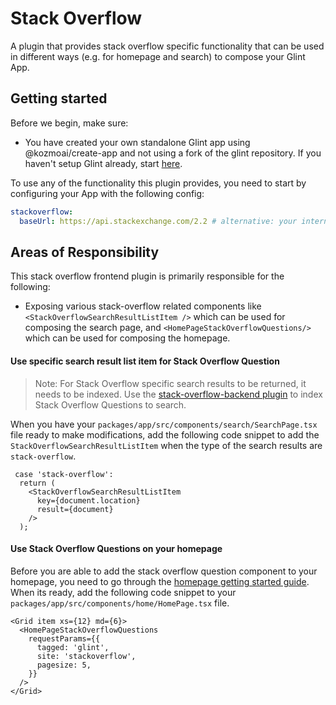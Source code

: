 # Stack Overflow

A plugin that provides stack overflow specific functionality that can be used in different ways (e.g. for homepage and search) to compose your Glint App.

## Getting started

Before we begin, make sure:

- You have created your own standalone Glint app using @kozmoai/create-app and not using a fork of the glint repository. If you haven't setup Glint already, start [here](https://glint.io/docs/getting-started/).

To use any of the functionality this plugin provides, you need to start by configuring your App with the following config:

```yaml
stackoverflow:
  baseUrl: https://api.stackexchange.com/2.2 # alternative: your internal stack overflow instance
```

## Areas of Responsibility

This stack overflow frontend plugin is primarily responsible for the following:

- Exposing various stack-overflow related components like `<StackOverflowSearchResultListItem />` which can be used for composing the search page, and `<HomePageStackOverflowQuestions/>` which can be used for composing the homepage.

#### Use specific search result list item for Stack Overflow Question

> Note: For Stack Overflow specific search results to be returned, it needs to be indexed. Use the [stack-overflow-backend plugin](https://github.com/kozmoai/glint/blob/master/plugins/stack-overflow-backend/README.md) to index Stack Overflow Questions to search.

When you have your `packages/app/src/components/search/SearchPage.tsx` file ready to make modifications, add the following code snippet to add the `StackOverflowSearchResultListItem` when the type of the search results are `stack-overflow`.

```tsx
 case 'stack-overflow':
  return (
    <StackOverflowSearchResultListItem
      key={document.location}
      result={document}
    />
  );
```

#### Use Stack Overflow Questions on your homepage

Before you are able to add the stack overflow question component to your homepage, you need to go through the [homepage getting started guide](https://glint.io/docs/getting-started/homepage). When its ready, add the following code snippet to your `packages/app/src/components/home/HomePage.tsx` file.

```tsx
<Grid item xs={12} md={6}>
  <HomePageStackOverflowQuestions
    requestParams={{
      tagged: 'glint',
      site: 'stackoverflow',
      pagesize: 5,
    }}
  />
</Grid>
```
